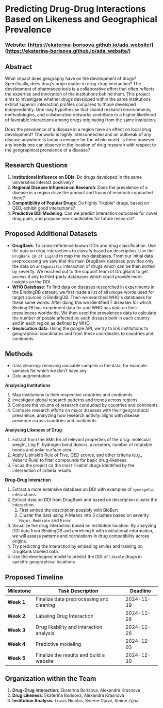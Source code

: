 # Predicting Drug-Drug Interactions Based on Likeness and Geographical Prevalence

### Website: [https://ekaterina-borisova.github.io/ada_website/](https://ekaterina-borisova.github.io/ada_website/)

## Abstract 
What impact does geography have on the development of drugs? Specifically, does drug's origin matter in drug-drug interaction? The development of pharmaceuticals is a collaborative effort that often reflects the expertise and innovation of the institutions behind them. This project aims to investigate whether drugs developed within the same institutions exhibit superior interaction profiles compared to those developed independently. One may hypothesise that shared research environments, methodologies, and collaborative networks contribute to a higher likelihood of favorable interactions among drugs originating from the same institution. 

Does the prevalence of a disease in a region have an effect on local drug development? The world is highly interconnected and an outbreak of any disease anywhere is today a menace for the whole world. Is there however any trends one can observe in the location of drug research with respect to the geographical prevalence of a disease?

## Research Questions 
1. **Institutional Influence on DDIs**: Do drugs developed in the same universities interact positively?
2. **Regional Disease Influence on Research**: Does the prevalence of a disease in a region drive the amount and focus of research conducted there?  
3. **Compatibility of Popular Drugs**: Do highly "likable" drugs, based on QED, exhibit good interactions?
4. **Predictive DDI Modeling**: Can we predict interaction outcomes for novel drug pairs, and propose new candidates for future research? 


## Proposed Additional Datasets
- **DrugBank**: To cross-reference known DDIs and drug classification. Use the data on drug-interactions to classify based on description. Use the `DrugBank ID of Ligand` to map the two databases. From our initial data preprocessing we saw that the main DrugBank database provides only the data on `antagonistic` interaction of drugs which can be then sorted by severity. We reached out to the support team of DrugBank to get access if any to third-party databases which could provide more insights on the DDI.
- **WHO Database**: To find data on diseases researched in experiments in the BindingDB dataset, we first made a list of all unique words used for target sources in BindingDB. Then we searched WHO's databases for these same words. After doing this we identified 7 diseases for which BindingDB has exepriment data for and WHO has data on their prevalences worldwide. We then used the prevalences data to calculate the number of people affected by each disease both in each country and in each region as defined by WHO.
- **Geolocation data**: Using the google API, we try to link institutions to geographical coordinates and from these coordinates to countries and continents.  

## Methods

- Data cleaning: removing unusable samples in the data, for example: samples for which we don't have any  
- Data augmentation

**Analysing Institutions** 
1. Map institutions to their respective countries and continents
2. Investigate global research patterns and trends across regions
3. Compare the volume of research conducted by countries and continents
4. Compare research efforts on major diseases with their geographical prevalence, analyzing how research activity aligns with disease presence across countries and continents

**Analysing Likeness of Drug**
1. Extract from the SMILES all relevant properties of the drug: molecular weight, Log P, hydrogen bond donors, acceptors, number of rotatable bonds and polar surface area.
2. Apply Lipinski’s Rule of Five, QED scores, and other criteria (e.g., Veber’s Rule) to filter compounds for basic drug-likeness.
3. Focus the project on the most ‘likable’ drugs identified by the intersection of criteria results

**Drug-Drug Interaction**
1. Extract a more extensive database on DDI with examples of `synergetic` interactions.
2. Extract data on DDI from DrugBank and based on description cluster the interaction.
   1) First embed the description possibly with BioBert 
   2) Cluster the data using K-Means into 3 clusters based on severity `Major`, `Moderate` and `Minor`
3. Visualize the drug interaction based on institution location:
	By analyzing DDI data from BindingDB and enriching it with institutional information, we will assess patterns and correlations in drug compatibility across origins.
4. Try predicting the interaction by embeding smiles and training on DrugBank labeled data.
5. Use the developped model to predict the DDI of `likable` drugs in specific geographical locations


## Proposed Timeline
| Milestone         | Task Description                         | Deadline   |
|-------------------|------------------------------------------|------------|
| **Week 1**        | Finalize data preprocessing and cleaning | 2024-11-19 |
| **Week 2**        | Labeling Drug Interaction                | 2024-11-26 |
| **Week 3**        | Drug likability and interaction analysis | 2024-11-26 |
| **Week 4**        | Predictive modeling                      | 2024-12-03 |
| **Week 5**        | Finalize the results and build a website | 2024-12-10 |

## Organization within the Team
1. **Drug-Drug Interaction**: Ekaterina Borisova, Alexandra Krasnova
2. **Drug Likeness**: Ekaterina Borisova, Alexandra Krasnova
3. **Institution Analysis**: Lucas Nicolas, Svierre Djuve, Amine Zghal
